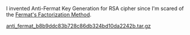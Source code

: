 I invented Anti-Fermat Key Generation for RSA cipher since I'm scared of the [Fermat's Factorization Method](https://en.wikipedia.org/wiki/Fermat's_factorization_method).

[anti\_fermat\_b8b9ddc83b728c86db324bd10da2242b.tar.gz](https://fra1.digitaloceanspaces.com/zer0pts-ctf-2022-challenges/956efb59-2fc1-4215-a7b8-aff60d11d87a/anti_fermat_b8b9ddc83b728c86db324bd10da2242b.tar.gz)
